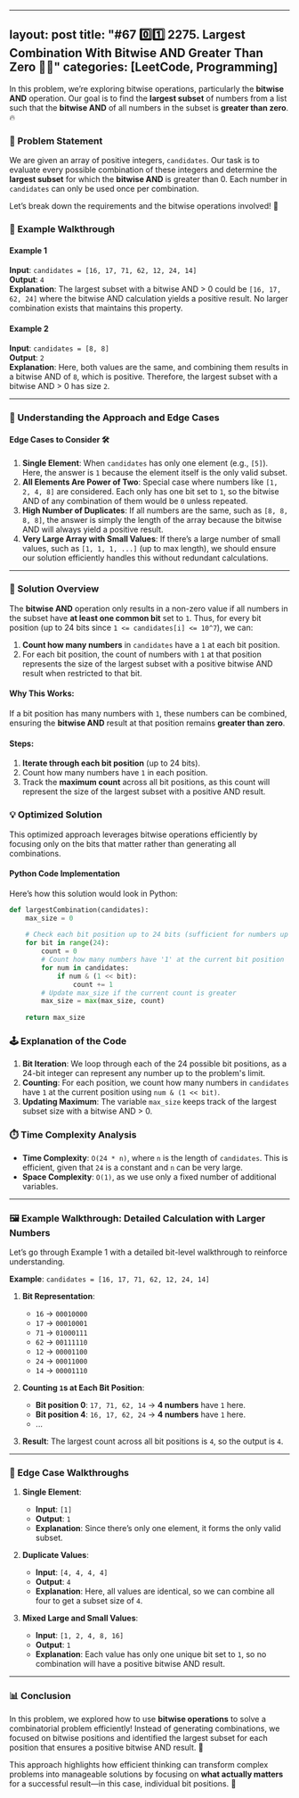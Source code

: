 
---
layout: post
title: "#67 0️⃣1️⃣ 2275. Largest Combination With Bitwise AND Greater Than Zero 🧠🚀"
categories: [LeetCode, Programming]
---

In this problem, we’re exploring bitwise operations, particularly the **bitwise AND** operation. Our goal is to find the **largest subset** of numbers from a list such that the **bitwise AND** of all numbers in the subset is **greater than zero**. 🔥

### 📜 Problem Statement

We are given an array of positive integers, `candidates`. Our task is to evaluate every possible combination of these integers and determine the **largest subset** for which the **bitwise AND** is greater than 0. Each number in `candidates` can only be used once per combination.

Let’s break down the requirements and the bitwise operations involved! 🚀

### 🧩 Example Walkthrough

#### Example 1
**Input**: `candidates = [16, 17, 71, 62, 12, 24, 14]`  
**Output**: `4`  
**Explanation**: The largest subset with a bitwise AND > 0 could be `[16, 17, 62, 24]` where the bitwise AND calculation yields a positive result. No larger combination exists that maintains this property.

#### Example 2
**Input**: `candidates = [8, 8]`  
**Output**: `2`  
**Explanation**: Here, both values are the same, and combining them results in a bitwise AND of `8`, which is positive. Therefore, the largest subset with a bitwise AND > 0 has size `2`.

---

### 🧠 Understanding the Approach and Edge Cases

#### Edge Cases to Consider 🛠️
1. **Single Element**: When `candidates` has only one element (e.g., `[5]`). Here, the answer is `1` because the element itself is the only valid subset.
2. **All Elements Are Power of Two**: Special case where numbers like `[1, 2, 4, 8]` are considered. Each only has one bit set to `1`, so the bitwise AND of any combination of them would be `0` unless repeated.
3. **High Number of Duplicates**: If all numbers are the same, such as `[8, 8, 8, 8]`, the answer is simply the length of the array because the bitwise AND will always yield a positive result.
4. **Very Large Array with Small Values**: If there’s a large number of small values, such as `[1, 1, 1, ...]` (up to max length), we should ensure our solution efficiently handles this without redundant calculations.

---

### 🚀 Solution Overview

The **bitwise AND** operation only results in a non-zero value if all numbers in the subset have **at least one common bit** set to `1`. Thus, for every bit position (up to 24 bits since `1 <= candidates[i] <= 10^7`), we can:

1. **Count how many numbers** in `candidates` have a `1` at each bit position.
2. For each bit position, the count of numbers with `1` at that position represents the size of the largest subset with a positive bitwise AND result when restricted to that bit.

#### Why This Works:
If a bit position has many numbers with `1`, these numbers can be combined, ensuring the **bitwise AND** result at that position remains **greater than zero**.

#### Steps:

1. **Iterate through each bit position** (up to 24 bits).
2. Count how many numbers have `1` in each position.
3. Track the **maximum count** across all bit positions, as this count will represent the size of the largest subset with a positive AND result.

### 💡 Optimized Solution

This optimized approach leverages bitwise operations efficiently by focusing only on the bits that matter rather than generating all combinations.

#### Python Code Implementation

Here’s how this solution would look in Python:

```python
def largestCombination(candidates):
    max_size = 0
    
    # Check each bit position up to 24 bits (sufficient for numbers up to 10^7)
    for bit in range(24):
        count = 0
        # Count how many numbers have '1' at the current bit position
        for num in candidates:
            if num & (1 << bit):
                count += 1
        # Update max_size if the current count is greater
        max_size = max(max_size, count)
    
    return max_size
```

### 🕹️ Explanation of the Code

1. **Bit Iteration**: We loop through each of the 24 possible bit positions, as a 24-bit integer can represent any number up to the problem's limit.
2. **Counting**: For each position, we count how many numbers in `candidates` have `1` at the current position using `num & (1 << bit)`.
3. **Updating Maximum**: The variable `max_size` keeps track of the largest subset size with a bitwise AND > 0.

### ⏱️ Time Complexity Analysis

- **Time Complexity**: `O(24 * n)`, where `n` is the length of `candidates`. This is efficient, given that `24` is a constant and `n` can be very large.
- **Space Complexity**: `O(1)`, as we use only a fixed number of additional variables.

---

### 🖼️ Example Walkthrough: Detailed Calculation with Larger Numbers

Let’s go through Example 1 with a detailed bit-level walkthrough to reinforce understanding.

**Example**: `candidates = [16, 17, 71, 62, 12, 24, 14]`

1. **Bit Representation**:
   - `16` -> `00010000`
   - `17` -> `00010001`
   - `71` -> `01000111`
   - `62` -> `00111110`
   - `12` -> `00001100`
   - `24` -> `00011000`
   - `14` -> `00001110`

2. **Counting `1`s at Each Bit Position**:
   - **Bit position 0**: `17, 71, 62, 14` → **4 numbers** have `1` here.
   - **Bit position 4**: `16, 17, 62, 24` → **4 numbers** have `1` here.
   - ...

3. **Result**: The largest count across all bit positions is `4`, so the output is `4`.

---

### 🌟 Edge Case Walkthroughs

1. **Single Element**:  
   - **Input**: `[1]`
   - **Output**: `1`
   - **Explanation**: Since there’s only one element, it forms the only valid subset.

2. **Duplicate Values**:  
   - **Input**: `[4, 4, 4, 4]`
   - **Output**: `4`
   - **Explanation**: Here, all values are identical, so we can combine all four to get a subset size of `4`.

3. **Mixed Large and Small Values**:  
   - **Input**: `[1, 2, 4, 8, 16]`
   - **Output**: `1`
   - **Explanation**: Each value has only one unique bit set to `1`, so no combination will have a positive bitwise AND result.

---

### 📊 Conclusion

In this problem, we explored how to use **bitwise operations** to solve a combinatorial problem efficiently! Instead of generating combinations, we focused on bitwise positions and identified the largest subset for each position that ensures a positive bitwise AND result. 🥳

This approach highlights how efficient thinking can transform complex problems into manageable solutions by focusing on **what actually matters** for a successful result—in this case, individual bit positions. 💪
